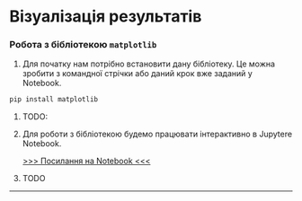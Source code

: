 # Візуалізація результатів

### Робота з бібліотекою `matplotlib`
1. Для початку нам потрібно встановити дану бібліотеку. Це можна зробити з командної стрічки або даний крок вже заданий у Notebook.
```bash
pip install matplotlib
```
1. TODO:

1. Для роботи з бібліотекою будемо працювати інтерактивно в Jupytere Notebook.

    [>>> Посилання на Notebook <<<](./12/test_matplotlib.ipynb)

1. TODO

---